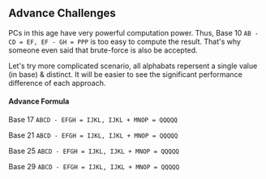 ## Advance Challenges 
PCs in this age have very powerful computation power. Thus, Base 10 `AB - CD = EF, EF - GH = PPP` is too easy to compute the result. That's why someone even said that brute-force is also be accepted. 

Let's try more complicated scenario, all alphabats repersent a single value (in base) & distinct. It will be easier to see the significant performance difference of each approach.

#### Advance Formula
Base 17 `ABCD - EFGH = IJKL, IJKL + MNOP = QQQQQ`

Base 21 `ABCD - EFGH = IJKL, IJKL + MNOP = QQQQQ`

Base 25 `ABCD - EFGH = IJKL, IJKL + MNOP = QQQQQ`

Base 29 `ABCD - EFGH = IJKL, IJKL + MNOP = QQQQQ`